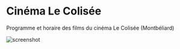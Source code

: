 # Cinéma Le Colisée
Programme et horaire des films du cinéma Le Colisée (Montbéliard)

![screenshot](http://i.imgur.com/WBeHKW8.jpg)
